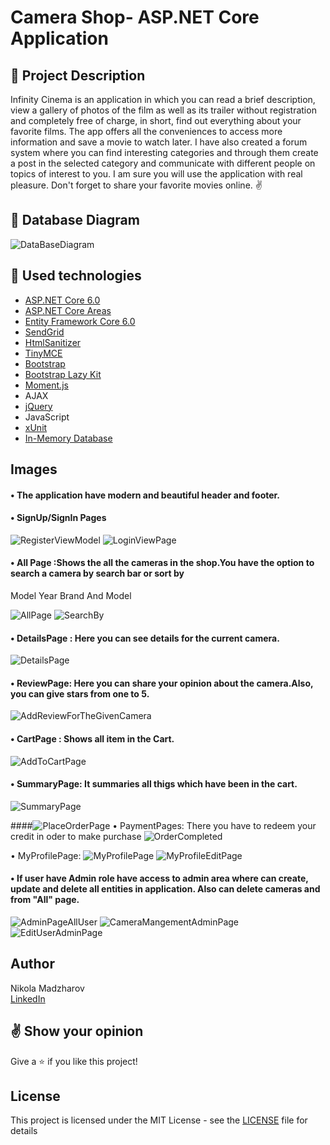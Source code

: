 # Camera Shop- ASP.NET Core Application  


## :pencil: Project Description
Infinity Cinema is an application in which you can read a brief description, view a gallery of photos of the film as well as its trailer without registration and completely free of charge, in short, find out everything about your favorite films. The app offers all the conveniences to access more information and save a movie to watch later. I have also created a forum system where you can find interesting categories and through them create a post in the selected category and communicate with different people on topics of interest to you. I am sure you will use the application with real pleasure. Don't forget to share your favorite movies online. ✌


## :floppy_disk: Database Diagram

![DataBaseDiagram](https://user-images.githubusercontent.com/89745007/206549117-20543a5e-10d2-427f-823b-6ad113a26476.png)





## :hammer: Used technologies
* [ASP.NET Core 6.0](https://dotnet.microsoft.com/en-us/download/dotnet/6.0)
* [ASP.NET Core Areas](https://learn.microsoft.com/en-us/aspnet/core/mvc/controllers/areas?view=aspnetcore-6.0)
* [Entity Framework Core 6.0](https://learn.microsoft.com/en-us/ef/core/)
* [SendGrid](https://github.com/sendgrid)
* [HtmlSanitizer](https://github.com/mganss/HtmlSanitizer)
* [TinyMCE](https://github.com/tinymce/)
* [Bootstrap](https://github.com/twbs/bootstrap)
* [Bootstrap Lazy Kit](https://bootstrapbay.github.io/lazy-kit/)
* [Moment.js](https://www.nuget.org/packages/Moment.js/ "Moment.js")
* AJAX
* [jQuery](https://github.com/jquery/jquery)
* JavaScript
* [xUnit](https://github.com/xunit/xunit)
* [In-Memory Database](https://learn.microsoft.com/en-us/sql/relational-databases/in-memory-database?view=sql-server-ver16)


## Images
#### • The application have modern and beautiful header and footer.
#### • SignUp/SignIn Pages
![RegisterViewModel](https://user-images.githubusercontent.com/89745007/206549203-aa939925-1b62-4382-8ec6-ea09b96c091c.png)
![LoginViewPage](https://user-images.githubusercontent.com/89745007/206549239-eb25d06b-f782-4bc4-a8b7-7ee8de027c1f.png)





#### • All Page :Shows the all the cameras in the shop.You have the option to search a camera by search bar or sort by 
Model
Year
Brand And Model

![AllPage](https://user-images.githubusercontent.com/89745007/206549451-ad607a13-6421-45f4-8d59-5e35dca08dac.png)
![SearchBy](https://user-images.githubusercontent.com/89745007/206549706-f468a6af-6421-4b6f-9a7a-2a23aac17d77.png)


#### • DetailsPage : Here you can see details for the current camera.
![DetailsPage](https://user-images.githubusercontent.com/89745007/206549779-96b1bdd2-f852-4037-b29e-e42da0933576.png)


#### • ReviewPage: Here you can share your opinion about the camera.Also, you can give stars from one to 5. 
![AddReviewForTheGivenCamera](https://user-images.githubusercontent.com/89745007/206549987-21992c04-0956-4c1f-8ed6-f478accecc47.png)


#### • CartPage : Shows all item in the Cart.
![AddToCartPage](https://user-images.githubusercontent.com/89745007/206550401-eb92dd83-ee24-4b2e-b911-34181f4761f4.png)

#### • SummaryPage: It summaries all thigs which have been in the cart.
![SummaryPage](https://user-images.githubusercontent.com/89745007/206550737-5e1f283e-3eae-4b6a-8b76-8e493c5df35b.png)


####![PlaceOrderPage](https://user-images.githubusercontent.com/89745007/206551472-95e0623d-f4b1-4c6a-b1e4-f8f6b4aaf800.png)
 • PaymentPages: There you have to redeem your credit in oder to make purchase
![OrderCompleted](https://user-images.githubusercontent.com/89745007/206551516-c5b5ef35-7e7c-44d7-adcf-13787054e49f.png)

 • MyProfilePage: 
![MyProfilePage](https://user-images.githubusercontent.com/89745007/206551952-880d18d5-3b21-4140-8a27-936c190628c4.png)
![MyProfileEditPage](https://user-images.githubusercontent.com/89745007/206551959-f5122226-2a88-4dfb-b3a1-bdb2e725fb57.png)


#### • If user have Admin role have access to admin area where can create, update and delete all entities in application. Also can delete cameras and from "All" page.
![AdminPageAllUser](https://user-images.githubusercontent.com/89745007/206551837-d83d0799-878b-457f-828c-531d48ffc355.png)
![CameraMangementAdminPage](https://user-images.githubusercontent.com/89745007/206551851-c1ddd270-d3b3-4667-82ff-45907c798d22.png)
![EditUserAdminPage](https://user-images.githubusercontent.com/89745007/206551884-998949af-1de4-4ad1-9d40-e0a1b07019b5.png)




## Author
Nikola Madzharov
<br />
[LinkedIn](https://www.linkedin.com/in/nikola-madzharov-106b90236/)


## :v: Show your opinion
Give a :star: if you like this project!


## License
This project is licensed under the MIT License - see the [LICENSE](LICENSE) file for details
